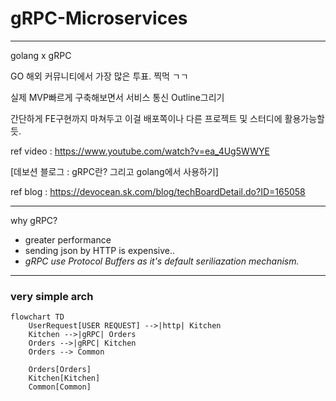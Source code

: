 # gRPC-Microservices

---

golang x gRPC 

GO 해외 커뮤니티에서 가장 많은 투표. 찍먹 ㄱㄱ

실제 MVP빠르게 구축해보면서 서비스 통신 Outline그리기

간단하게 FE구현까지 마쳐두고 이걸 배포쪽이나 다른 프로젝트 및 스터디에 활용가능할듯.




ref video : https://www.youtube.com/watch?v=ea_4Ug5WWYE


[데보션 블로그 : gRPC란? 그리고 golang에서 사용하기]  

ref blog : https://devocean.sk.com/blog/techBoardDetail.do?ID=165058


---

why gRPC?

- greater performance
- sending json by HTTP is expensive..
- *gRPC use Protocol Buffers as it's default seriliazation mechanism.*


---

### very simple arch


```mermaid
flowchart TD
    UserRequest[USER REQUEST] -->|http| Kitchen
    Kitchen -->|gRPC| Orders
    Orders -->|gRPC| Kitchen
    Orders --> Common

    Orders[Orders]
    Kitchen[Kitchen]
    Common[Common]

